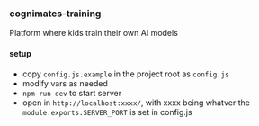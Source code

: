 ### cognimates-training
Platform where kids train their own AI models 


#### setup

- copy `config.js.example` in the project root as `config.js`
- modify vars as needed
- `npm run dev` to start server
- open in `http://localhost:xxxx/`, with xxxx being whatver the `module.exports.SERVER_PORT` is set in config.js  

